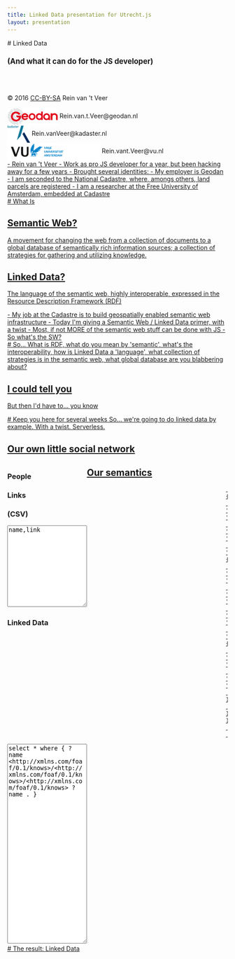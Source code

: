 ```yaml
---
title: Linked Data presentation for Utrecht.js
layout: presentation
---
```

<script src="https://cdnjs.cloudflare.com/ajax/libs/jquery/3.1.1/jquery.min.js"></script>
<script src="https://cdnjs.cloudflare.com/ajax/libs/d3/4.2.7/d3.min.js"></script>
<script src="/js/d3-jetpack.js"></script>
<script src="/plugin/rdfstore/rdfstore_modified.js"></script>
<script src="https://cdnjs.cloudflare.com/ajax/libs/jsonld/0.4.2/jsonld.js"></script>
<script src="https://cdnjs.cloudflare.com/ajax/libs/lodash.js/4.16.4/lodash.min.js"></script>
<script src="https://cdnjs.cloudflare.com/ajax/libs/bluebird/3.4.6/bluebird.core.min.js"></script>
<script src="/js/transformer.js"></script>

<link href='//cdn.jsdelivr.net/yasqe/2.11.4/yasqe.min.css' rel='stylesheet' type='text/css'/>
<script src='//cdn.jsdelivr.net/yasqe/2.11.4/yasqe.bundled.min.js'></script>

<section markdown="1">
# Linked Data

<h3 style="font-size: 1.2em;">(And what it can do for the JS developer)</h3>
<br>
<br>

© 2016 [CC-BY-SA](https://creativecommons.org/licenses/by-sa/3.0/deed.en) Rein van 't Veer
<div><img src="/images/geodan-logo.png" style="height:40px;vertical-align:middle;"> Rein.van.t.Veer@geodan.nl</div>
<div><img src="/images/kadaster-logo.png" style="height:40px;vertical-align:middle;"> Rein.vanVeer@kadaster.nl</div>
<div><img src="/images/VU-logo.png" style="height:40px;vertical-align:middle;"> Rein.vant.Veer@vu.nl</div>

<a href="#/1" class="navigate-down" />
<aside class="notes" markdown="1">
- Rein van 't Veer
- Work as pro JS developer for a year, but been hacking away for a few years
- Brought several identities:
    - My employer is Geodan
    - I am seconded to the National Cadastre, where, amongs others, land parcels are registered
    - I am a researcher at the Free University of Amsterdam, embedded at Cadastre
</aside>
</section>

<section markdown="1">
# What Is

## Semantic Web?
A movement for changing the web from a collection of documents to a global database of semantically rich information sources; a collection of strategies for gathering and utilizing knowledge.

## Linked Data?
The language of the semantic web, highly interoperable, expressed in the Resource Description Framework (RDF)

<aside class="notes" markdown="1">
- My job at the Cadastre is to build geospatially enabled semantic web infrastructure
- Today I'm giving a Semantic Web / Linked Data primer, with a twist
- Most, if not MORE of the semantic web stuff can be done with JS
- So what's the SW?
</aside>

<a href="#/2" class="navigate-down" />
</section>

<section markdown="1">
# So...
What is RDF, what do you mean by 'semantic', what's the interoperability, how is Linked Data a 'language', what collection of strategies is in the semantic web, what global database are you blabbering about?

## I could tell you
But then I'd have to... you know
<a href="#/3" class="navigate-down" />
</section>

<section markdown="1">
# Keep you here for several weeks
So... we're going to do linked data by example. With a twist. Serverless.
<a href="#/4" class="navigate-down" />
</section>

<section id="table-section" markdown="1">
<h1>Our own little social network</h1>
<div>
    <div style="float:left;">
        <h3>People</h3>
        <h3>Links</h3>
        <h3>(CSV)</h3>
        <textarea id="csv" cols="20" rows="12">name,link</textarea>
        </div>
    <div style="float:left;width:500px;">
        <h3>Linked Data</h3>
        <pre><code style="max-height:300px;" id="nquads" data-trim contenteditable></code></pre>
    </div>
    <div style="float:left;width:200px;" id="table"></div>
</div>
<script type="application/javascript" src="/js/rdf-processor.js"></script>
<script type="application/javascript" src="/js/dataCruncher.js"></script>
<a href="#/5" class="navigate-down" />
</section>

<section id="semantics-section" markdown="1">
<h1>Our semantics</h1>
<div>
    <pre>
        <code id="context" cols="80" rows="15" data-trim contenteditable>
{
    "@subject": "name",
    "@type": "foaf:Person",
    "@context": {
        "foaf": "http://xmlns.com/foaf/0.1/",
        "@base": "http://mysocialnetwork.org/id/",
        "name": "foaf:name",
        "link": {
            "@id": "foaf:knows",
            "@type": "@id"
        }
    }
}
        </code>
    </pre>
</div>
<a href="#/6" class="navigate-down" />
</section>

<section markdown="1">
<textarea type="text" class="form-control" id="query" rows="30">select * where { ?name <http://xmlns.com/foaf/0.1/knows>/<http://xmlns.com/foaf/0.1/knows>/<http://xmlns.com/foaf/0.1/knows> ?name . }</textarea>
<script>
    var yasqe = YASQE.fromTextArea(document.getElementById("query"));
</script>
<a href="#/7" class="navigate-down" />
</section>

<section markdown="1">
# The result: Linked Data
<a href="#/8" class="navigate-down" />
</section>